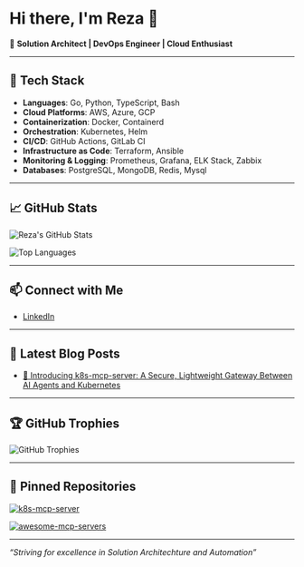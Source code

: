 # Hi there, I'm Reza  👋

🚀 **Solution Architect | DevOps Engineer | Cloud Enthusiast**

---

## 🧰 Tech Stack

- **Languages**: Go, Python, TypeScript, Bash 
- **Cloud Platforms**: AWS, Azure, GCP
- **Containerization**: Docker, Containerd
- **Orchestration**: Kubernetes, Helm
- **CI/CD**: GitHub Actions, GitLab CI
- **Infrastructure as Code**: Terraform, Ansible
- **Monitoring & Logging**: Prometheus, Grafana, ELK Stack, Zabbix
- **Databases**: PostgreSQL, MongoDB, Redis, Mysql

---

## 📈 GitHub Stats

![Reza's GitHub Stats](https://github-readme-stats.vercel.app/api?username=reza-gholizade&show_icons=true&theme=radical)

![Top Languages](https://github-readme-stats.vercel.app/api/top-langs/?username=reza-gholizade&layout=compact&theme=radical)

---

## 📫 Connect with Me

- [LinkedIn](https://www.linkedin.com/in/reza-gholizade/)

---

## 📝 Latest Blog Posts 

<!-- BLOG-POST-LIST:START -->
- [🚀 Introducing k8s-mcp-server: A Secure, Lightweight Gateway Between AI Agents and Kubernetes](https://medium.com/@gholizade.net/introducing-k8s-mcp-server-a-secure-lightweight-gateway-between-ai-agents-and-kubernetes-e9cdcbe09d70)

<!-- BLOG-POST-LIST:END -->
---
## 🏆 GitHub Trophies

![GitHub Trophies](https://github-profile-trophy.vercel.app/?username=reza-gholizade&theme=radical)

---
## 📌 Pinned Repositories

[![k8s-mcp-server](https://github-readme-stats.vercel.app/api/pin/?username=reza-gholizade&repo=k8s-mcp-server&theme=radical)](https://github.com/reza-gholizade/k8s-mcp-server)

[![awesome-mcp-servers](https://github-readme-stats.vercel.app/api/pin/?username=punkpeye&repo=awesome-mcp-servers&theme=radical)](https://github.com/punkpeye/awesome-mcp-servers)

---
*“Striving for excellence in Solution Architechture and Automation”*
